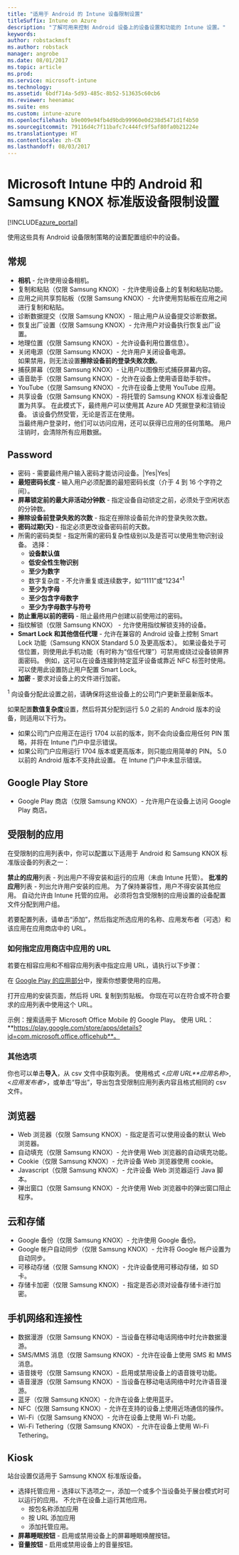 ```yaml
---
title: "适用于 Android 的 Intune 设备限制设置"
titleSuffix: Intune on Azure
description: "了解可用来控制 Android 设备上的设备设置和功能的 Intune 设置。"
keywords: 
author: robstackmsft
ms.author: robstack
manager: angrobe
ms.date: 08/01/2017
ms.topic: article
ms.prod: 
ms.service: microsoft-intune
ms.technology: 
ms.assetid: 6bdf714a-5d93-485c-8b52-513635c60cb6
ms.reviewer: heenamac
ms.suite: ems
ms.custom: intune-azure
ms.openlocfilehash: b9e009e94fb4d9bdb99960e0d238d5471d1f4b50
ms.sourcegitcommit: 79116d4c7f11bafc7c444fc9f5af80fa0b21224e
ms.translationtype: HT
ms.contentlocale: zh-CN
ms.lasthandoff: 08/03/2017
---
```

# <a name="android-and-samsung-knox-standard-device-restriction-settings-in-microsoft-intune"></a>Microsoft Intune 中的 Android 和 Samsung KNOX 标准版设备限制设置

[!INCLUDE[azure_portal](./includes/azure_portal.md)]

使用这些具有 Android 设备限制策略的设置配置组织中的设备。

## <a name="general"></a>常规

- **相机** - 允许使用设备相机。
- 复制和粘贴（仅限 Samsung KNOX）- 允许使用设备上的复制和粘贴功能。
- 应用之间共享剪贴板（仅限 Samsung KNOX）- 允许使用剪贴板在应用之间进行复制和粘贴。
- 诊断数据提交（仅限 Samsung KNOX）- 阻止用户从设备提交诊断数据。
- 恢复出厂设置（仅限 Samsung KNOX）- 允许用户对设备执行恢复出厂设置。
- 地理位置（仅限 Samsung KNOX）- 允许设备利用位置信息）。
- 关闭电源（仅限 Samsung KNOX）- 允许用户关闭设备电源。<br>如果禁用，则无法设置**擦除设备前的登录失败次数**。
- 捕获屏幕（仅限 Samsung KNOX）- 让用户以图像形式捕获屏幕内容。
- 语音助手（仅限 Samsung KNOX）- 允许在设备上使用语音助手软件。
- YouTube（仅限 Samsung KNOX）- 允许在设备上使用 YouTube 应用。
- 共享设备（仅限 Samsung KNOX）- 将托管的 Samsung KNOX 标准设备配置为共享。 在此模式下，最终用户可以使用其 Azure AD 凭据登录和注销设备。 该设备仍然受管，无论是否正在使用。<br>当最终用户登录时，他们可以访问应用，还可以获得已应用的任何策略。 用户注销时，会清除所有应用数据。

## <a name="password"></a>Password

- 密码 - 需要最终用户输入密码才能访问设备。|Yes|Yes|
- **最短密码长度** - 输入用户必须配置的最短密码长度（介于 4 到 16 个字符之间）。
- **屏幕锁定前的最大非活动分钟数** - 指定设备自动锁定之前，必须处于空闲状态的分钟数。
- **擦除设备前登录失败的次数** - 指定在擦除设备前允许的登录失败次数。
- **密码过期(天)** - 指定必须更改设备密码前的天数。
-  所需的密码类型 - 指定所需的密码复杂性级别以及是否可以使用生物识别设备。 选择：
    - **设备默认值**
    - **低安全性生物识别**
    - **至少为数字**
    - 数字复杂度 - 不允许重复或连续数字，如“1111”或“1234”<sup>1</sup>
    - **至少为字母**
    - **至少包含字母数字**
    - **至少为字母数字与符号**
- **防止重用以前的密码** - 阻止最终用户创建以前使用过的密码。
- 指纹解锁（仅限 Samsung KNOX） - 允许使用指纹解锁支持的设备。
- **Smart Lock 和其他信任代理** - 允许在兼容的 Android 设备上控制 Smart Lock 功能（Samsung KNOX Standard 5.0 及更高版本）。 如果设备处于可信位置，则使用此手机功能（有时称为“信任代理”）可禁用或绕过设备锁屏界面密码。 例如，这可以在设备连接到特定蓝牙设备或靠近 NFC 标签时使用。 可以使用此设置防止用户配置 Smart Lock。
- **加密** - 要求对设备上的文件进行加密。

<sup>1</sup> 向设备分配此设置之前，请确保将这些设备上的公司门户更新至最新版本。

如果配置**数值复杂度**设置，然后将其分配到运行 5.0 之前的 Android 版本的设备，则适用以下行为。
- 如果公司门户应用正在运行 1704 以前的版本，则不会向设备应用任何 PIN 策略，并将在 Intune 门户中显示错误。
- 如果公司门户应用运行 1704 版本或更高版本，则只能应用简单的 PIN。 5.0 以前的 Android 版本不支持此设置。 在 Intune 门户中未显示错误。


## <a name="google-play-store"></a>Google Play Store

- Google Play 商店（仅限 Samsung KNOX）- 允许用户在设备上访问 Google Play 商店。

## <a name="restricted-apps"></a>受限制的应用

在受限制的应用列表中，你可以配置以下适用于 Android 和 Samsung KNOX 标准版设备的列表之一：

**禁止的应用**列表 - 列出用户不得安装和运行的应用（未由 Intune 托管）。
**批准的应用**列表 - 列出允许用户安装的应用。 为了保持兼容性，用户不得安装其他应用。 自动允许由 Intune 托管的应用。
必须将包含受限制的应用设置的设备配置文件分配到用户组。

若要配置列表，请单击“添加”，然后指定所选应用的名称、应用发布者（可选）和该应用在应用商店中的 URL。

### <a name="how-to-specify-the-url-to-an-app-in-the-store"></a>如何指定应用商店中应用的 URL

若要在相容应用和不相容应用列表中指定应用 URL，请执行以下步骤：

在 [Google Play 的应用部分](https://play.google.com/store/apps)中，搜索你想要使用的应用。

打开应用的安装页面，然后将 URL 复制到剪贴板。 你现在可以在符合或不符合要求的应用列表中使用这个 URL。

示例：搜索适用于 Microsoft Office Mobile 的 Google Play。 使用 URL：**https://play.google.com/store/apps/details?id=com.microsoft.office.officehub**。

### <a name="additional-options"></a>其他选项

你也可以单击**导入**，从 csv 文件中获取列表。 使用格式 <*应用 URL**应用名称*>, <*应用发布者*>，或单击“导出”，导出包含受限制应用列表内容且格式相同的 csv 文件。      

## <a name="browser"></a>浏览器

- Web 浏览器（仅限 Samsung KNOX）- 指定是否可以使用设备的默认 Web 浏览器。
- 自动填充（仅限 Samsung KNOX）- 允许使用 Web 浏览器的自动填充功能。
- Cookie（仅限 Samsung KNOX）- 允许设备 Web 浏览器使用 cookie。
- Javascript（仅限 Samsung KNOX）- 允许设备 Web 浏览器运行 Java 脚本。
- 弹出窗口（仅限 Samsung KNOX）- 允许使用 Web 浏览器中的弹出窗口阻止程序。

## <a name="cloud-and-storage"></a>云和存储

- Google 备份（仅限 Samsung KNOX）- 允许使用 Google 备份。
- Google 帐户自动同步（仅限 Samsung KNOX）- 允许将 Google 帐户设置为自动同步。
- 可移动存储（仅限 Samsung KNOX）- 允许设备使用可移动存储，如 SD 卡。
- 存储卡加密（仅限 Samsung KNOX）- 指定是否必须对设备存储卡进行加密。

## <a name="cellular-and-connectivity"></a>手机网络和连接性

- 数据漫游（仅限 Samsung KNOX）- 当设备在移动电话网络中时允许数据漫游。
- SMS/MMS 消息（仅限 Samsung KNOX）- 允许在设备上使用 SMS 和 MMS 消息。
- 语音拨号（仅限 Samsung KNOX）- 启用或禁用设备上的语音拨号功能。
- 语音漫游（仅限 Samsung KNOX）- 当设备在移动电话网络中时允许语音漫游。
- 蓝牙（仅限 Samsung KNOX）- 允许在设备上使用蓝牙。
- NFC（仅限 Samsung KNOX）- 允许在支持的设备上使用近场通信的操作。
- Wi-Fi（仅限 Samsung KNOX）- 允许在设备上使用 Wi-Fi 功能。
- Wi-Fi Tethering（仅限 Samsung KNOX）- 允许在设备上使用 Wi-Fi Tethering。

## <a name="kiosk"></a>Kiosk

站台设置仅适用于 Samsung KNOX 标准版设备。

- 选择托管应用 - 选择以下选项之一，添加一个或多个当设备处于展台模式时可以运行的应用。 不允许在设备上运行其他应用。
    - 按包名称添加应用
    - 按 URL 添加应用
    - 添加托管应用。
- **屏幕睡眠按钮** - 启用或禁用设备上的屏幕睡眠唤醒按钮。
- **音量按钮** - 启用或禁用设备上的音量按钮。
